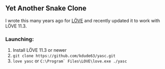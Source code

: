 ## Yet Another Snake Clone
I wrote this many years ago for [LÖVE](https://love2d.org/) and recently updated it to work with LÖVE 11.3.

### Launching:
1) Install LÖVE 11.3 or newer
2) `git clone https://github.com/kdude63/yasc.git`
3) `love yasc` or ``C:\Program` Files\LOVE\love.exe ./yasc``
